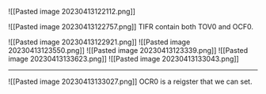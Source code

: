![[Pasted image 20230413122112.png]]


![[Pasted image 20230413122757.png]]
TIFR contain both TOV0 and OCF0.

![[Pasted image 20230413122921.png]]
![[Pasted image 20230413123550.png]]
![[Pasted image 20230413123339.png]]
![[Pasted image 20230413133623.png]]
![[Pasted image 20230413133043.png]]


***

![[Pasted image 20230413133027.png]]
OCR0 is a reigster that we can set.
